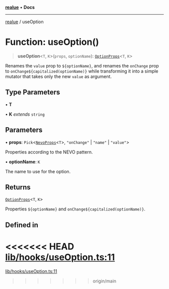 [**realue**](../README.md) • **Docs**

***

[realue](../README.md) / useOption

# Function: useOption()

> **useOption**\<`T`, `K`\>(`props`, `optionName`): [`OptionProps`](../type-aliases/OptionProps.md)\<`T`, `K`\>

Renames the `value` prop to `${optionName}`, and renames the `onChange` prop to `onChange${capitalized(optionName)}` while transforming it into a simple mutator that takes only the new `value` as argument.

## Type Parameters

• **T**

• **K** *extends* `string`

## Parameters

• **props**: `Pick`\<[`NevoProps`](../type-aliases/NevoProps.md)\<`T`\>, `"onChange"` \| `"name"` \| `"value"`\>

Properties according to the NEVO pattern.

• **optionName**: `K`

The name to use for the option.

## Returns

[`OptionProps`](../type-aliases/OptionProps.md)\<`T`, `K`\>

Properties `${optionName}` and `onChange${capitalized(optionName)}`.

## Defined in

<<<<<<< HEAD
[lib/hooks/useOption.ts:11](https://github.com/nevoland/realue/blob/cbce77129663d64110c6eeb5270a3b7841e0b453/lib/hooks/useOption.ts#L11)
=======
[lib/hooks/useOption.ts:11](https://github.com/nevoland/realue/blob/90be82ca388547f529d338e720e90d4eeb8b3263/lib/hooks/useOption.ts#L11)
>>>>>>> origin/main
